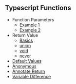 ## Typescript Functions

- Function Parameters
  - [Example 1](./function-parameters1.ts)
  - [Example 2](./function-parameters2.ts)
- Return Value
  - [Basics](./function-returnvalue.ts)
  - [union](./function-returnvalue-union.ts)
  - [void](./function-returnvalue-void.ts)
  - [never](./function-returnvalue-never.ts)
- [Default Values](./function-defaultvalues.ts)
- [Anonymous](./function-anonymous.ts)
- [Annotate Return](./function-annotate-return.ts)
- [Variable Difference](./function-variables-difference.ts)